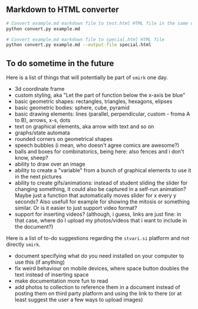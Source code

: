 ## Markdown to HTML converter

```bash
# Convert example.md markdown file to test.html HTML file in the same directory 
python convert.py example.md

# Convert example.md markdown file to special.html HTML file
python convert.py example.md --output-file special.html
```

## To do sometime in the future

Here is a list of things that will potentially be part of `smirk` one day.

- 3d coordinate frame
- custom styling, aka "Let the part of function below the x-axis be blue"
- basic geometric shapes: rectangles, triangles, hexagons, elipses
- basic geometric bodies: sphere, cube, pyramid
- basic drawing elements: lines (parallel, perpendicular, custom - froma A to B), arrows, x-s, dots
- text on graphical elements, aka arrow with text and so on
- graphs/state automata
- rounded corners on geometrical shapes
- speech bubbles (i mean, who doesn't agree comics are awesome?)
- balls and boxes for combinatorics, being here: also fences and i don't know, sheep?
- ability to draw over an image
- ability to create a "variable" from a bunch of graphical elements to use it in the next pictures
- ability to create gifs/animations: instead of student sliding the slider for changing something, it could also be captured in a self-run animation? Maybe just a function that automatically moves slider for x every y seconds? Also usefull for example for showing the mitosis or something similar. Or is it easier to just support video format?
- support for inserting videos? (although, i guess, links are just fine: in that case, where do I upload my photos/videos that i want to include in the document?)

Here is a list of to-do suggestions regarding the `stvari.si` platform and not directly `smirk`.

- document specifying what do you need installed on your computer to use this (if anything)
- fix weird behaviour on mobile devices, where space button doubles the text instead of inserting space
- make documentation more fun to read
- add photos to collection to reference them in a document instead of posting them on third party platform and using the link to there (or at least suggest the user a few ways to upload images)